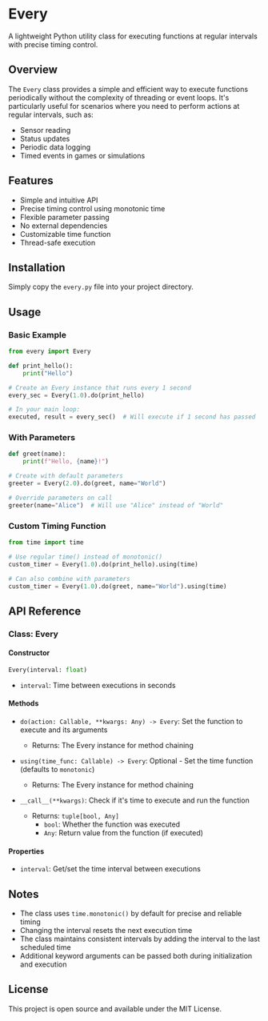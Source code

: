 # Every

A lightweight Python utility class for executing functions at regular intervals with precise timing control.

## Overview

The `Every` class provides a simple and efficient way to execute functions periodically without the complexity of threading or event loops. It's particularly useful for scenarios where you need to perform actions at regular intervals, such as:

- Sensor reading
- Status updates
- Periodic data logging
- Timed events in games or simulations

## Features

- Simple and intuitive API
- Precise timing control using monotonic time
- Flexible parameter passing
- No external dependencies
- Customizable time function
- Thread-safe execution

## Installation

Simply copy the `every.py` file into your project directory.

## Usage

### Basic Example

```python
from every import Every

def print_hello():
    print("Hello")

# Create an Every instance that runs every 1 second
every_sec = Every(1.0).do(print_hello)

# In your main loop:
executed, result = every_sec()  # Will execute if 1 second has passed
```

### With Parameters

```python
def greet(name):
    print(f"Hello, {name}!")

# Create with default parameters
greeter = Every(2.0).do(greet, name="World")

# Override parameters on call
greeter(name="Alice")  # Will use "Alice" instead of "World"
```

### Custom Timing Function

```python
from time import time

# Use regular time() instead of monotonic()
custom_timer = Every(1.0).do(print_hello).using(time)

# Can also combine with parameters
custom_timer = Every(1.0).do(greet, name="World").using(time)
```

## API Reference

### Class: Every

#### Constructor

```python
Every(interval: float)
```

- `interval`: Time between executions in seconds

#### Methods

- `do(action: Callable, **kwargs: Any) -> Every`: Set the function to execute and its arguments
  - Returns: The Every instance for method chaining

- `using(time_func: Callable) -> Every`: Optional - Set the time function (defaults to `monotonic`)
  - Returns: The Every instance for method chaining

- `__call__(**kwargs)`: Check if it's time to execute and run the function
  - Returns: `tuple[bool, Any]`
    - `bool`: Whether the function was executed
    - `Any`: Return value from the function (if executed)

#### Properties

- `interval`: Get/set the time interval between executions

## Notes

- The class uses `time.monotonic()` by default for precise and reliable timing
- Changing the interval resets the next execution time
- The class maintains consistent intervals by adding the interval to the last scheduled time
- Additional keyword arguments can be passed both during initialization and execution

## License

This project is open source and available under the MIT License.